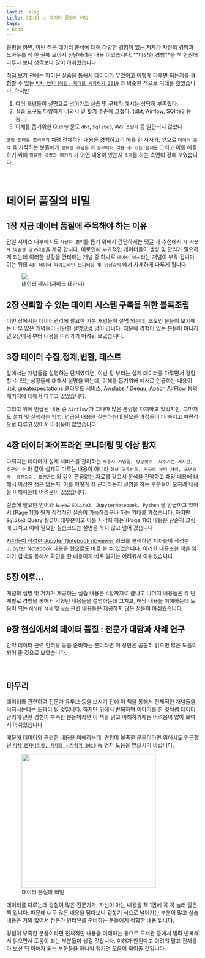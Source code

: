 ```yaml
---
layout: blog
title: (도서) ⚝ 데이터 품질의 비밀
tags:
- book
---
```


총평을 하면, 이번 책은 데이터 분석에 대해 다양한 경험이 있는 저자가 자신의 경험과 노하우를 책 한 권에 모아서 전달하려는 내용 이었습니다. **<span style="color:var(--strong);">다양한 경험</span>**을 책 한권에 다루다 보니 생각보다 많이 아쉬웠습니다.

직접 보기 전에는 파이썬 실습을 통해서 데이터가 무었이고 어떻게 다루면 되는지를 경험할 수 있는 [`피처 엔지니어링, 제대로 시작하기 2019`](https://product.kyobobook.co.kr/detail/S000001804758) 와 비슷한 책으로 기대를 했었습니다. 하지만 

1. 여러 개념들이 설명으로 넘어가고 실습 및 구체적 예시는 상당히 부족했다.
2. 실습 도구도 다양하게 나와서 겉 핥기 수준에 그쳤다. (dbt, Airflow, SQlite3 등등...) 
3. 이해를 돕기위한 Query 문도 `dbt`, `Sqlite3`, `AWS 스칼라` 등 일관되지 않았다 

`코딩 인터뷰 합격후기` 처럼 전체적인 내용을 경험하고 이해를 한 저자가, 앞으로 `데이터 분석` 을 시작하는 분들에게 `필요한 개념들` 과 `실무에서 격을 수 있는 문제들` 그리고 이를 해결하기 위해 `필요한 역량과 패키지` 가 어떤 내용이 있는지 `소개`를 하는 측면이 강해 보였습니다.

<br/>

# 데이터 품질의 비밀
## 1장 지금 데이터 품질에 주목해야 하는 이유
단일 서비스 내부에서도 `사용자 편의`를 돕기 위해서 간단하게는 댓글 과 추천에서 `각 사용자 맞춤형 알고리즘`을 제공 합니다. 이로인해 부가적인 데이터들이 생성 및 관리가 필요하게 되는데 이러한 상황을 관리하는 개념 중 하나로 `데이터 매시`라는 개념이 부각 됩니다. 이는 뒤의 `4장 데이터 파이프라인 모니터링 및 이상감지` 에서 자세하게 다루게 됩니다.

<figure class="align-center">
  <img src="{{site.baseurl}}/assets/book/data-mesh.png">
  <figcaption>데이터 매시 (자마크 데가니)</figcaption>
</figure>

## 2장 신뢰할 수 있는 데이터 시스템 구축을 위한 블록조립
이번 장에서는 데이터관리에 필요한 기본 개념들이 설명 되는데, 초보인 분들이 보기에는 너무 많은 개념들이 간단한 설명으로 넘어 갑니다. 때문에 경험이 있는 분들이 아니라면 2장에서 부터 내용을 따라가기 어려워 보였습니다.

## 3장 데이터 수집,정제,변환, 테스트
앞에서는 개념들을 설명하는 단계였다면, 이번 장 부터는 실제 데이터를 다루면서 경험할 수 있는 상황들에 대해서 설명을 하는데, 이해를 돕기위해 예시로 언급하는 내용이 `dtd`, [greatexpectations 클라우드 서비스](https://greatexpectations.io/gx-cloud), [ Awslabs / Deequ](https://github.com/awslabs/deequ), [Apach AirFlow](https://airflow.apache.org/) 등의 패키지에 대해서 다루고 있었습니다.

그리고 위에 언급된 내용 중 `Airflow` 가 그나마 많은 분량을 차지하고 있었지만, 그마저도 설치 및 실행하는 방법, 언급된 내용을 실습하는데 필요한 과정들이 다 빠지고 파편적으로 다루고 있어서 아쉬움이 많았습니다.

## 4장 데이터 파이프라인 모니터링 및 이상 탐지
다뤄지는 데이터가 실제 서비스를 관리하는 `사용자 가입일, 방문횟수, 자주가는 게시판, 추천인 수` 와 같이 실제로 다루는 내용이 아니라 `행성 고유번호, 지구로 부터 거리, 표면중력, 공전길이, 표면온도` 와 같이 뜬금없는 자료를 갖고서 분석을 진행하고 해당 내용에 대해서 이상한 점은 없는지, 이를 어떻게 잘 관리하는지 설명을 하는 부분들이 오히려 내용을 이해하는데 어려움이 있었습니다.

실습에 필요한 언어와 도구로 `SQLite3, JupyterNotebook, Python` 을 언급하고 있어서 (Page 113) 뭔가 직접적인 실습이 가능하겠구나 하는 기대를 가졌습니다. 하지만 `Sqlite3` Query 실습이 대부분이고 이를 시각화 하는 (Page 116) 내용은 단순히 그림에 그치고 이에 필요한 실습코드는 설명을 하지 않고 넘어 갔습니다.

[저자들이 작성한 Jupyter Notebook nbviewer](https://nbviewer.org/github/monte-carlo-data/data-downtime-challenge/tree/master/notebooks/) 링크를 클릭하면 저자들이 작성한 Jupyter Notebook 내용을 웹으로도 바로 볼 수 있었습니다. 이러한 내용또한 책을 읽다가 검색을 통해서 확인을 한 내용이지 바로 알기는 어려워서 아쉬웠습니다.

## 5장 이후...
개념의 설명 및 저자가 제공하는 실습 내용은 4장까지로 끝나고 나머지 내용들은 각 단계별로 경험을 통해서 익혔던 내용들을 설명하는데 그치고, 해당 내용을 이해하는데 도움이 되는 `데이터 예시` 및 `실습` 관련 내용들은 제공하지 않은 점들이 아쉬웠습니다.

## 9장 현실에서의 데이터 품질 : 전문가 대담과 사례 연구
만약 데이터 관련 인터뷰 등을 준비하는 분이라면 이 장만은 꼼꼼히 읽으면 많은 도움이 되어 줄 것으로 보였습니다.

<br/>

## 마무리
데이터와 관련하여 전문가 유투브 등을 보시기 전에 이 책을 통해서 전체적인 개념들을 익히시는데는 도움이 될 것입니다. 하지만 위에서 반복하며 이야기를 한 것처럼 데이터 관리에 관한 경험이 부족한 분들이라면 이 책을 읽고 이해하기에는 어려움이 많아 보여서 아쉬웠습니다.

때문에 데이터와 관련한 내용을 이해하는데, 경험이 부족한 분들이라면 위에서도 언급했던 [`피처 엔지니어링, 제대로 시작하기 2019`](https://product.kyobobook.co.kr/detail/S000001804758) 등 먼저 도움을 받으시기 바랍니다.

<figure class="align-center">
  <img
  width="350px"
  src="{{site.baseurl}}/assets/book/data-quality.jpg">
  <figcaption>데이터 품질의 비밀</figcaption>
</figure>


데이터를 다루는데 경험이 많은 전문가가, 자신이 아는 내용을 책 1권에 꼭 꼭 눌러 담은 책 입니다. 때문에 너무 많은 내용을 담다보니 겉핥기 식으로 넘어가는 부분이 많고 실습내용은 거의 없어서 전문가 인터뷰를 준비하는 분들에게 적합한 내용 입니다.

경험이 부족한 분들이라면 전체적인 내용을 이해하는 용으로 도서관 등에서 빌려 반복해서 읽으면서 도움이 되는 부분들이 생길 것입니다. 이해가 안된다고 어려워 말고 전체를 다 보신 뒤 이해가 되는 부분들을 하나씩 챙기면 도움이 되어줄 것입니다.
